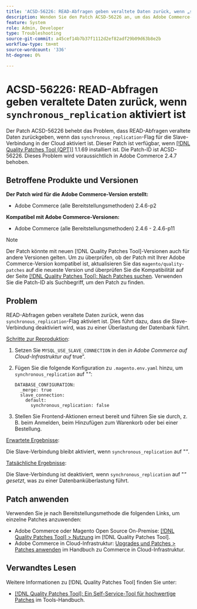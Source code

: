 ```yaml
---
title: 'ACSD-56226: READ-Abfragen geben veraltete Daten zurück, wenn „synchrone_Replikation“ aktiviert ist'
description: Wenden Sie den Patch ACSD-56226 an, um das Adobe Commerce-Problem zu beheben, bei dem LESEABFRAGEN veraltete Daten zurückgeben, wenn das Flag „synchrone_Replikation“ für die Slave-Verbindung in der Cloud aktiviert ist.
feature: System
role: Admin, Developer
type: Troubleshooting
source-git-commit: a45cef14b7b37f1112d2ef82adf29b09d63b8e2b
workflow-type: tm+mt
source-wordcount: '336'
ht-degree: 0%

---
```



# ACSD-56226: READ-Abfragen geben veraltete Daten zurück, wenn `synchronous_replication` aktiviert ist

Der Patch ACSD-56226 behebt das Problem, dass READ-Abfragen veraltete Daten zurückgeben, wenn das `synchronous_replication`-Flag für die Slave-Verbindung in der Cloud aktiviert ist. Dieser Patch ist verfügbar, wenn [[!DNL Quality Patches Tool (QPT)]](/help/tools/quality-patches-tool/quality-patches-tool-to-self-serve-quality-patches.md) 1.1.69 installiert ist. Die Patch-ID ist ACSD-56226. Dieses Problem wird voraussichtlich in Adobe Commerce 2.4.7 behoben.

## Betroffene Produkte und Versionen

**Der Patch wird für die Adobe Commerce-Version erstellt:**

* Adobe Commerce (alle Bereitstellungsmethoden) 2.4.6-p2

**Kompatibel mit Adobe Commerce-Versionen:**

* Adobe Commerce (alle Bereitstellungsmethoden) 2.4.6 - 2.4.6-p11

>[!NOTE]
>
>Der Patch könnte mit neuen [!DNL Quality Patches Tool]-Versionen auch für andere Versionen gelten. Um zu überprüfen, ob der Patch mit Ihrer Adobe Commerce-Version kompatibel ist, aktualisieren Sie das `magento/quality-patches` auf die neueste Version und überprüfen Sie die Kompatibilität auf der Seite [[!DNL Quality Patches Tool]: Nach Patches suchen](https://experienceleague.adobe.com/tools/commerce-quality-patches/index.html?lang=de). Verwenden Sie die Patch-ID als Suchbegriff, um den Patch zu finden.

## Problem

READ-Abfragen geben veraltete Daten zurück, wenn das `synchronous_replication`-Flag aktiviert ist. Dies führt dazu, dass die Slave-Verbindung deaktiviert wird, was zu einer Überlastung der Datenbank führt.

<u>Schritte zur Reproduktion</u>:

1. Setzen Sie `MYSQL_USE_SLAVE_CONNECTION` in den *in Adobe Commerce auf Cloud-Infrastruktur auf* true“.
1. Fügen Sie die folgende Konfiguration zu `.magento.env.yaml` hinzu, um `synchronous_replication` auf &quot;*&quot;*:

   ```
   DATABASE_CONFIGURATION:
     _merge: true
     slave_connection:
       default:
         synchronous_replication: false
   ```

1. Stellen Sie Frontend-Aktionen erneut bereit und führen Sie sie durch, z. B. beim Anmelden, beim Hinzufügen zum Warenkorb oder bei einer Bestellung.

<u>Erwartete Ergebnisse</u>:

Die Slave-Verbindung bleibt aktiviert, wenn `synchronous_replication` auf &quot;*&quot;*.

<u>Tatsächliche Ergebnisse</u>:

Die Slave-Verbindung ist deaktiviert, wenn `synchronous_replication` auf &quot;*&quot; gesetzt*, was zu einer Datenbanküberlastung führt.

## Patch anwenden

Verwenden Sie je nach Bereitstellungsmethode die folgenden Links, um einzelne Patches anzuwenden:

* Adobe Commerce oder Magento Open Source On-Premise: [[!DNL Quality Patches Tool] > Nutzung](/help/tools/quality-patches-tool/usage.md) im [!DNL Quality Patches Tool].
* Adobe Commerce in Cloud-Infrastruktur: [Upgrades und Patches > Patches anwenden](https://experienceleague.adobe.com/docs/commerce-cloud-service/user-guide/develop/upgrade/apply-patches.html?lang=de) im Handbuch zu Commerce in Cloud-Infrastruktur.

## Verwandtes Lesen

Weitere Informationen zu [!DNL Quality Patches Tool] finden Sie unter:

* [[!DNL Quality Patches Tool]: Ein Self-Service-Tool für hochwertige Patches](/help/tools/quality-patches-tool/quality-patches-tool-to-self-serve-quality-patches.md) im Tools-Handbuch.
